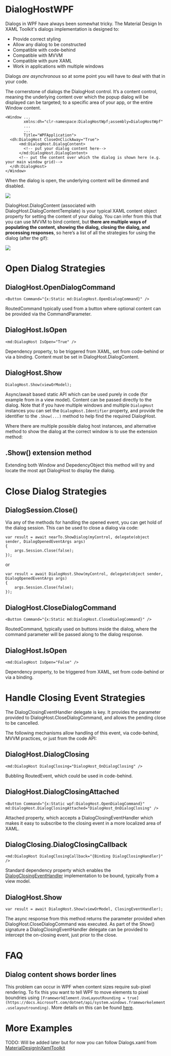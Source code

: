# DialogHostWPF

Dialogs in WPF have always been somewhat tricky.  The Material Design In XAML Toolkit's dialogs implementation is designed to:

* Provide correct styling
* Allow any dialog to be constructed
* Compatible with code-behind
* Compatible with MVVM
* Compatible with pure XAML
* Work in applications with multiple windows

Dialogs _are asynchronous_ so at some point you will have to deal with that in your code.

The cornerstone of dialogs the DialogHost control.  It’s a content control, meaning the underlying content over which the popup dialog will be displayed can be targeted; to a specific area of your app, or the entire Window content.

```
<Window ...
        xmlns:dh="clr-namespace:DialogHostWpf;assembly=DialogHostWpf"
        ...
        ...
        Title="WPFApplication">
  <dh:DialogHost CloseOnClickAway="True">
      <md:DialogHost.DialogContent>
        <!-- put your dialog content here-->
      </md:DialogHost.DialogContent>
      <!-- put the content over which the dialog is shown here (e.g. your main window grid)-->
  </dh:DialogHost>
</Window>
```

When the dialog is open, the underlying content will be dimmed and disabled.

![](https://dragablz.files.wordpress.com/2015/10/materialdesigndialogs.png)

DialogHost.DialogContent (associated with DialogHost.DialogContentTemplate) is your typical XAML content object property for setting the content of your dialog.  You can infer from this that you can use MVVM to bind content, but **there are multiple ways of populating the content, showing the dialog, closing the dialog, and processing responses**, so here’s a list of all the strategies for using the dialog (after the gif):

![](https://dragablz.files.wordpress.com/2015/10/materialdesigndialog_s.gif)

# Open Dialog Strategies

## DialogHost.OpenDialogCommand

```
<Button Command="{x:Static md:DialogHost.OpenDialogCommand}" />
```

RoutedCommand typically used from a button where optional content can be provided via the CommandParameter.

## DialogHost.IsOpen

```
<md:DialogHost IsOpen="True" />
```

Dependency property, to be triggered from XAML, set from code-behind or via a binding.  Content must be set in DialogHost.DialogContent.

## DialogHost.Show

```
DialogHost.Show(viewOrModel);
```

Async/await based static API which can be used purely in code (for example from in a view model).  Content can be passed directly to the dialog.  Note that if you have multiple windows and multiple ``` DialogHost ``` instances you can set the ``` DialogHost.Identifier ``` property, and provide the identifier to the ``` .Show(...) ``` method to help find the required DialogHost.  

Where there are multiple possible dialog host instances, and alternative method to show the dialog at the correct window is to use the extension method:

## .Show() extension method

Extending both Window and DepedencyObject this method will try and locate the most apt DialogHost to display the dialog.

# Close Dialog Strategies

## DialogSession.Close()

Via any of the methods for handling the opened event, you can get hold of the dialog session.  This can be used to close a dialog via code:

```
var result = await nearTo.ShowDialog(myControl, delegate(object sender, DialogOpenedEventArgs args)
{
    args.Session.Close(false);
});
```

or

```
var result = await DialogHost.Show(myControl, delegate(object sender, DialogOpenedEventArgs args)
{
    args.Session.Close(false);
});
```

## DialogHost.CloseDialogCommand

```
<Button Command="{x:Static md:DialogHost.CloseDialogCommand}" />
```

RoutedCommand, typically used on buttons inside the dialog, where the command parameter will be passed along to the dialog response.

## DialogHost.IsOpen

```
<md:DialogHost IsOpen="False" />
```

Dependency property, to be triggered from XAML, set from code-behind or via a binding.

# Handle Closing Event Strategies

The DialogClosingEventHandler delegate is key.  It provides the parameter provided to DialogHost.CloseDialogCommand, and allows the pending close to be cancelled.

The following mechanisms allow handling of this event, via code-behind, MVVM practices, or just from the code API:

## DialogHost.DialogClosing

```
<md:DialogHost DialogClosing="DialogHost_OnDialogClosing" />
```

Bubbling RoutedEvent, which could be used in code-behind.

## DialogHost.DialogClosingAttached

```
<Button Command="{x:Static wpf:DialogHost.OpenDialogCommand}" md:DialogHost.DialogClosingAttached="DialogHost_OnDialogClosing" />
```

Attached property, which accepts a DialogClosingEventHandler which makes it easy to subscribe to the closing event in a more localized area of XAML.

## DialogClosing.DialogClosingCallback

```
<md:DialogHost DialogClosingCallback="{Binding DialogClosingHandler}" />
```

Standard dependency property which enables the [DialogClosingEventHandler](https://github.com/Keboo/MaterialDesignInXaml.Examples/tree/master/DialogHost/DialogHost.AttachedPropertyClosing) implementation to be bound, typically from a view model.

## DialogHost.Show

```
var result = await DialogHost.Show(viewOrModel, ClosingEventHandler);
```

The async response from this method returns the parameter provided when DialogHost.CloseDialogCommand was executed.  As part of the Show() signature a DialogClosingEventHandler delegate can be provided to intercept the on-closing event, just prior to the close.

# FAQ

## Dialog content shows border lines
This problem can occur in WPF when content sizes require sub-pixel rendering. To fix this you want to tell WPF to move elements to pixel boundries using `[FrameworkElement.UseLayoutRounding = true](https://docs.microsoft.com/dotnet/api/system.windows.frameworkelement.uselayoutrounding)`. More details on this can be found [here](https://github.com/MaterialDesignInXAML/MaterialDesignInXamlToolkit/pull/1199#issuecomment-467562715).

# More Examples

TODO: Will be added later but for now you can follow Dialogs.xaml from [MaterialDesignInXamlToolkit](https://github.com/MaterialDesignInXAML/MaterialDesignInXamlToolkit/blob/master/MainDemo.Wpf/Dialogs.xaml)
